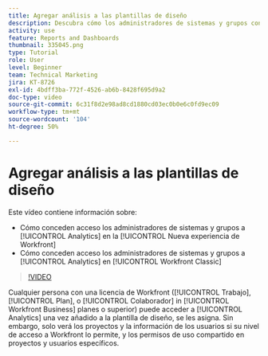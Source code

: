 ```yaml
---
title: Agregar análisis a las plantillas de diseño
description: Descubra cómo los administradores de sistemas y grupos conceden acceso a Analytics.
activity: use
feature: Reports and Dashboards
thumbnail: 335045.png
type: Tutorial
role: User
level: Beginner
team: Technical Marketing
jira: KT-8726
exl-id: 4bdff3ba-772f-4526-ab6b-8428f695d9a2
doc-type: video
source-git-commit: 6c31f8d2e98ad8cd1880cd03ec0b0e6c0fd9ec09
workflow-type: tm+mt
source-wordcount: '104'
ht-degree: 50%

---
```


# Agregar análisis a las plantillas de diseño

Este vídeo contiene información sobre:

* Cómo conceden acceso los administradores de sistemas y grupos a [!UICONTROL Analytics] en la [!UICONTROL Nueva experiencia de Workfront]
* Cómo conceden acceso los administradores de sistemas y grupos a [!UICONTROL Analytics] en [!UICONTROL Workfront Classic]

>[!VIDEO](https://video.tv.adobe.com/v/335045/?quality=12&learn=on)

Cualquier persona con una licencia de Workfront ([!UICONTROL Trabajo], [!UICONTROL Plan], o [!UICONTROL Colaborador] in [!UICONTROL Workfront Business] planes o superior) puede acceder a [!UICONTROL Analytics] una vez añadido a la plantilla de diseño, se les asigna. Sin embargo, solo verá los proyectos y la información de los usuarios si su nivel de acceso a Workfront lo permite, y los permisos de uso compartido en proyectos y usuarios específicos.
